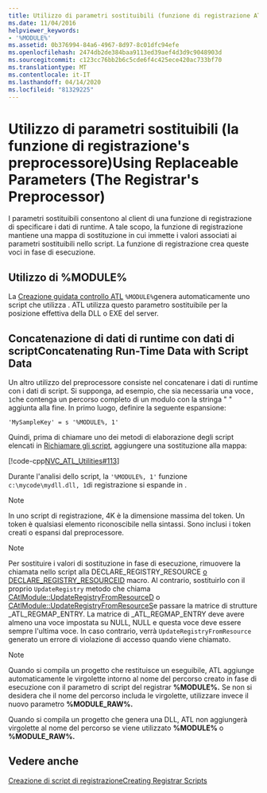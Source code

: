 ```yaml
---
title: Utilizzo di parametri sostituibili (funzione di registrazione ATL)Using Replaceable Parameters (ATL Registrar)
ms.date: 11/04/2016
helpviewer_keywords:
- '%MODULE%'
ms.assetid: 0b376994-84a6-4967-8d97-8c01dfc94efe
ms.openlocfilehash: 2474db2de384baa9113ed39aef4d3d9c9048903d
ms.sourcegitcommit: c123cc76bb2b6c5cde6f4c425ece420ac733bf70
ms.translationtype: MT
ms.contentlocale: it-IT
ms.lasthandoff: 04/14/2020
ms.locfileid: "81329225"
---
```

# <a name="using-replaceable-parameters-the-registrar39s-preprocessor"></a>Utilizzo di parametri sostituibili (la funzione di registrazione&#39;s preprocessore)Using Replaceable Parameters (The Registrar&#39;s Preprocessor)

I parametri sostituibili consentono al client di una funzione di registrazione di specificare i dati di runtime. A tale scopo, la funzione di registrazione mantiene una mappa di sostituzione in cui immette i valori associati ai parametri sostituibili nello script. La funzione di registrazione crea queste voci in fase di esecuzione.

## <a name="using-module"></a><a name="_atl_using_.25.module.25"></a>Utilizzo di %MODULE%

La [Creazione guidata controllo ATL](../atl/reference/atl-control-wizard.md) `%MODULE%`genera automaticamente uno script che utilizza . ATL utilizza questo parametro sostituibile per la posizione effettiva della DLL o EXE del server.

## <a name="concatenating-run-time-data-with-script-data"></a>Concatenazione di dati di runtime con dati di scriptConcatenating Run-Time Data with Script Data

Un altro utilizzo del preprocessore consiste nel concatenare i dati di runtime con i dati di script. Si supponga, ad esempio, che sia necessaria una voce`, 1`che contenga un percorso completo di un modulo con la stringa " " aggiunta alla fine. In primo luogo, definire la seguente espansione:

```
'MySampleKey' = s '%MODULE%, 1'
```

Quindi, prima di chiamare uno dei metodi di elaborazione degli script elencati in [Richiamare gli script](../atl/invoking-scripts.md), aggiungere una sostituzione alla mappa:

[!code-cpp[NVC_ATL_Utilities#113](../atl/codesnippet/cpp/using-replaceable-parameters-the-registrar-s-preprocessor_1.cpp)]

Durante l'analisi dello script, la `'%MODULE%, 1'` funzione `c:\mycode\mydll.dll, 1`di registrazione si espande in .

> [!NOTE]
> In uno script di registrazione, 4K è la dimensione massima del token. Un token è qualsiasi elemento riconoscibile nella sintassi. Sono inclusi i token creati o espansi dal preprocessore.

> [!NOTE]
> Per sostituire i valori di sostituzione in fase di esecuzione, rimuovere la chiamata nello script alla DECLARE_REGISTRY_RESOURCE [o](../atl/reference/registry-macros.md#declare_registry_resource) [DECLARE_REGISTRY_RESOURCEID](../atl/reference/registry-macros.md#declare_registry_resourceid) macro. Al contrario, sostituirlo con il proprio `UpdateRegistry` metodo che chiama [CAtlModule::UpdateRegistryFromResourceD](../atl/reference/catlmodule-class.md#updateregistryfromresourced) o [CAtlModule::UpdateRegistryFromResourceS](../atl/reference/catlmodule-class.md#updateregistryfromresources)e passare la matrice di strutture _ATL_REGMAP_ENTRY. La matrice di _ATL_REGMAP_ENTRY deve avere almeno una voce impostata su NULL, NULL e questa voce deve essere sempre l'ultima voce. In caso contrario, verrà `UpdateRegistryFromResource` generato un errore di violazione di accesso quando viene chiamato.

> [!NOTE]
> Quando si compila un progetto che restituisce un eseguibile, ATL aggiunge automaticamente le virgolette intorno al nome del percorso creato in fase di esecuzione con il parametro di script del registrar **%MODULE%.** Se non si desidera che il nome del percorso includa le virgolette, utilizzare invece il nuovo parametro **%MODULE_RAW%.**
>
> Quando si compila un progetto che genera una DLL, ATL non aggiungerà virgolette al nome del percorso se viene utilizzato **%MODULE%** o **%MODULE_RAW%.**

## <a name="see-also"></a>Vedere anche

[Creazione di script di registrazioneCreating Registrar Scripts](../atl/creating-registrar-scripts.md)

